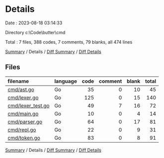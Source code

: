 # Details

Date : 2023-08-18 03:14:33

Directory c:\\Code\\butter\\cmd

Total : 7 files,  388 codes, 7 comments, 79 blanks, all 474 lines

[Summary](results.md) / Details / [Diff Summary](diff.md) / [Diff Details](diff-details.md)

## Files
| filename | language | code | comment | blank | total |
| :--- | :--- | ---: | ---: | ---: | ---: |
| [cmd/ast.go](/cmd/ast.go) | Go | 35 | 0 | 10 | 45 |
| [cmd/lexer.go](/cmd/lexer.go) | Go | 125 | 0 | 15 | 140 |
| [cmd/lexer_test.go](/cmd/lexer_test.go) | Go | 49 | 7 | 16 | 72 |
| [cmd/main.go](/cmd/main.go) | Go | 10 | 0 | 4 | 14 |
| [cmd/parser.go](/cmd/parser.go) | Go | 64 | 0 | 17 | 81 |
| [cmd/repl.go](/cmd/repl.go) | Go | 22 | 0 | 9 | 31 |
| [cmd/token.go](/cmd/token.go) | Go | 83 | 0 | 8 | 91 |

[Summary](results.md) / Details / [Diff Summary](diff.md) / [Diff Details](diff-details.md)
